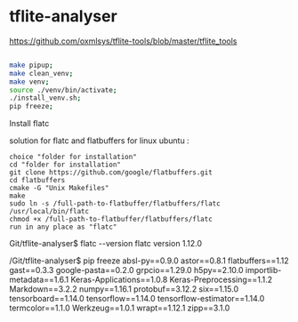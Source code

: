 # tflite-analyser

https://github.com/oxmlsys/tflite-tools/blob/master/tflite_tools


```bash

make pipup;
make clean_venv;
make venv;
source ./venv/bin/activate;
./install_venv.sh;
pip freeze;


```



Install flatc

solution for flatc and flatbuffers for linux ubuntu :

```
choice "folder for installation"
cd "folder for installation"
git clone https://github.com/google/flatbuffers.git
cd flatbuffers
cmake -G "Unix Makefiles"
make
sudo ln -s /full-path-to-flatbuffer/flatbuffers/flatc /usr/local/bin/flatc
chmod +x /full-path-to-flatbuffer/flatbuffers/flatc
run in any place as "flatc"
```

Git/tflite-analyser$ flatc --version
flatc version 1.12.0


/Git/tflite-analyser$ pip freeze
absl-py==0.9.0
astor==0.8.1
flatbuffers==1.12
gast==0.3.3
google-pasta==0.2.0
grpcio==1.29.0
h5py==2.10.0
importlib-metadata==1.6.1
Keras-Applications==1.0.8
Keras-Preprocessing==1.1.2
Markdown==3.2.2
numpy==1.16.1
protobuf==3.12.2
six==1.15.0
tensorboard==1.14.0
tensorflow==1.14.0
tensorflow-estimator==1.14.0
termcolor==1.1.0
Werkzeug==1.0.1
wrapt==1.12.1
zipp==3.1.0

